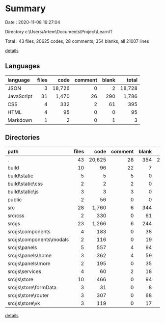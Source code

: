 # Summary

Date : 2020-11-08 16:27:04

Directory c:\Users\Artem\Documents\Project\LearnIT

Total : 43 files,  20625 codes, 28 comments, 354 blanks, all 21007 lines

[details](details.md)

## Languages
| language | files | code | comment | blank | total |
| :--- | ---: | ---: | ---: | ---: | ---: |
| JSON | 3 | 18,726 | 0 | 2 | 18,728 |
| JavaScript | 31 | 1,470 | 26 | 290 | 1,786 |
| CSS | 4 | 332 | 2 | 61 | 395 |
| HTML | 4 | 95 | 0 | 0 | 95 |
| Markdown | 1 | 2 | 0 | 1 | 3 |

## Directories
| path | files | code | comment | blank | total |
| :--- | ---: | ---: | ---: | ---: | ---: |
| . | 43 | 20,625 | 28 | 354 | 21,007 |
| build | 10 | 96 | 22 | 7 | 125 |
| build\static | 5 | 5 | 5 | 0 | 10 |
| build\static\css | 2 | 2 | 2 | 0 | 4 |
| build\static\js | 3 | 3 | 3 | 0 | 6 |
| public | 2 | 56 | 0 | 0 | 56 |
| src | 28 | 1,760 | 6 | 344 | 2,110 |
| src\css | 2 | 330 | 0 | 61 | 391 |
| src\js | 23 | 1,266 | 6 | 244 | 1,516 |
| src\js\components | 4 | 183 | 0 | 38 | 221 |
| src\js\components\modals | 2 | 116 | 0 | 19 | 135 |
| src\js\panels | 5 | 557 | 4 | 94 | 655 |
| src\js\panels\home | 3 | 362 | 4 | 59 | 425 |
| src\js\panels\more | 2 | 195 | 0 | 35 | 230 |
| src\js\services | 4 | 60 | 2 | 18 | 80 |
| src\js\store | 10 | 466 | 0 | 94 | 560 |
| src\js\store\formData | 3 | 31 | 0 | 8 | 39 |
| src\js\store\router | 3 | 307 | 0 | 68 | 375 |
| src\js\store\vk | 3 | 119 | 0 | 17 | 136 |

[details](details.md)